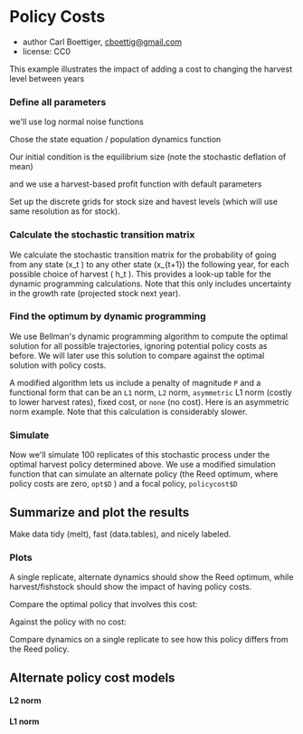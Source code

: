 <!--roptions dev='png', fig.width=7, fig.height=5, tidy=FALSE, warning=FALSE, message=FALSE, comment=NA, cache.path="policycost/", cache=FALSE-->

<!--begin.rcode setup, include=FALSE
render_gfm()  
opts_knit$set(upload = TRUE)   
require(socialR)
options(flickrOptions=list(
  description="https://github.com/cboettig/pdg_control/blob/master/inst/examples/policycost.md",
  tags="stochpop, pdg_control"))
opts_knit$set(upload.fun = flickr.url)
read_chunk("Reed.R")
end.rcode-->


# Policy Costs 
 * author Carl Boettiger, <cboettig@gmail.com>
 * license: CC0

<!--begin.rcode libraries, echo=FALSE
end.rcode-->


This example illustrates the impact of adding a cost to changing the harvest level between years 

### Define all parameters 
<!--begin.rcode parameters
delta <- 0.01     # SMALLER economic discounting rate
OptTime <- 50     # stopping time
gridsize <- 100   # gridsize (discretized population)
sigma_g <- 0.2    # Noise in population growth
sigma_m <- 0.     # noise in stock assessment measurement
sigma_i <- 0.     # noise in implementation of the quota
reward <- 0       # bonus for satisfying the boundary condition
end.rcode-->

we'll use log normal noise functions
<!--begin.rcode noise_dists
end.rcode-->


Chose the state equation / population dynamics function
<!--begin.rcode BevHolt
end.rcode-->

Our initial condition is the equilibrium size (note the stochastic deflation of mean)
<!--begin.rcode initx
end.rcode-->

and we use a harvest-based profit function with default parameters
<!--begin.rcode profit_
profit <- profit_harvest(price_fish = 1, cost_stock_effect = 0,
 operating_cost = 0.1)
end.rcode-->

Set up the discrete grids for stock size and havest levels (which will use same resolution as for stock). 
<!--begin.rcode create_grid
end.rcode-->

### Calculate the stochastic transition matrix
We calculate the stochastic transition matrix for the probability of going from any state \(x_t \) to any other state \(x_{t+1}\) the following year, for each possible choice of harvest \( h_t \).  This provides a look-up table for the dynamic programming calculations. Note that this only includes uncertainty in the growth rate (projected stock next year). 
<!--begin.rcode determine_SDP_matrix
end.rcode-->
### Find the optimum by dynamic programming 
We use Bellman's dynamic programming algorithm to compute the optimal solution for all possible trajectories, ignoring potential policy costs as before.  We will later use this solution to compare against the optimal solution with policy costs.
<!--begin.rcode find_dp_optim 
end.rcode-->

A modified algorithm lets us include a penalty of magnitude `P` and a functional form that can be an `L1` norm, `L2`  norm, `asymmetric` L1 norm (costly to lower harvest rates), fixed cost, or `none` (no cost).  Here is an asymmetric norm example.  Note that this calculation is considerably slower. 
<!--begin.rcode policycost_optim
policycost <- optim_policy(SDP_Mat, x_grid, h_grid, OptTime, xT, 
                    profit, delta, reward, P = .3, penalty = "asym")
end.rcode-->


### Simulate 
Now we'll simulate 100 replicates of this stochastic process under the optimal harvest policy determined above.  We use a modified simulation function that can simulate an alternate policy (the Reed optimum, where policy costs are zero, `opt$D` ) and a focal policy, `policycost$D`

<!--begin.rcode simulate_policy
sims <- lapply(1:100, function(i)
  simulate_optim(f, pars, x_grid, h_grid, x0, policycost$D, z_g, z_m, z_i, opt$D)
  )
end.rcode-->


## Summarize and plot the results                                                   
Make data tidy (melt), fast (data.tables), and nicely labeled.
<!--begin.rcode tidy
end.rcode-->

### Plots 

A single replicate, alternate dynamics should show the Reed optimum, while harvest/fishstock should show the impact of having policy costs.  
<!--begin.rcode rep
ggplot(subset(dt,reps==1)) +
  geom_line(aes(time, alternate)) +
  geom_line(aes(time, fishstock), col="darkblue") +
  geom_abline(intercept=opt$S, slope = 0) +
  geom_line(aes(time, harvest), col="purple") + 
  geom_line(aes(time, harvest_alt), col="darkgreen") 
end.rcode-->


Compare the optimal policy that involves this cost:
<!--begin.rcode policy_cost_vis, fig.width=10
policy <- melt(policycost$D)
policy_zoom <- subset(policy, x_grid[Var1] < max(dt$fishstock) )
p5 <- ggplot(policy_zoom) + 
  geom_point(aes(Var2, (x_grid[Var1]), col=x_grid[Var1] - h_grid[value])) + 
  labs(x = "time", y = "fishstock") +
  scale_colour_gradientn(colours = rainbow(4)) +
  geom_abline(intercept=xT, slope=0, lty=2)
p5 + geom_line(aes(time, fishstock, group = reps), alpha = 0.1, data=dt)
end.rcode-->


Against the policy with no cost: 
<!--begin.rcode no_policy_cost_vis, fig.width=10
policy <- melt(opt$D)
policy_zoom <- subset(policy, x_grid[Var1] < max(dt$alternate) )
p6 <- ggplot(policy_zoom) + 
  geom_point(aes(Var2, (x_grid[Var1]), col=x_grid[Var1] - h_grid[value])) + 
  labs(x = "time", y = "fishstock") +
  scale_colour_gradientn(colours = rainbow(4)) +
  geom_abline(intercept=opt$S, slope = 0) +
  geom_abline(intercept=xT, slope=0, lty=2)  
p6 + geom_line(aes(time, alternate, group = reps), alpha = 0.1, data=dt)
end.rcode-->


Compare dynamics on a single replicate to see how this policy differs from the Reed policy. 
<!--begin.rcode plot_rep2
ggplot(subset(dt,reps==1)) +
  geom_line(aes(time, fishstock)) +
  geom_abline(intercept=opt$S, slope = 0) +
  geom_line(aes(time, harvest), col="darkgreen") 

end.rcode-->

## Alternate policy cost models 

#### L2 norm
<!--begin.rcode policycost_optim_l2
policycost <- optim_policy(SDP_Mat, x_grid, h_grid, OptTime, xT, 
                    profit, delta, reward, P = .3, penalty = "L2")
end.rcode-->
<!--begin.rcode policy_cost_vis_l2, fig.width=10
sims <- lapply(1:100, function(i)
  simulate_optim(f, pars, x_grid, h_grid, x0, policycost$D, z_g, z_m, z_i, opt$D)
)

dat <- melt(sims, id=names(sims[[1]]))  
dt <- data.table(dat)
setnames(dt, "L1", "reps") # names are nice


policy <- melt(policycost$D)
policy_zoom <- subset(policy, x_grid[Var1] < max(dt$fishstock) )
ggplot(policy_zoom) + 
  geom_point(aes(Var2, (x_grid[Var1]), col=x_grid[Var1] - h_grid[value])) + 
  labs(x = "time", y = "fishstock") +
  scale_colour_gradientn(colours = rainbow(4)) +
  geom_abline(intercept=xT, slope=0, lty=2) +
  geom_line(aes(time, alternate, group = reps), alpha = 0.1, data=dt)
end.rcode-->


#### L1 norm
<!--begin.rcode policycost_optim_l1
policycost <- optim_policy(SDP_Mat, x_grid, h_grid, OptTime, xT, 
                    profit, delta, reward, P = .3, penalty = "L1")
end.rcode-->


<!--begin.rcode policy_cost_vis_l1, fig.width=10
sims <- lapply(1:100, function(i)
  simulate_optim(f, pars, x_grid, h_grid, x0, policycost$D, z_g, z_m, z_i, opt$D)
)

dat <- melt(sims, id=names(sims[[1]]))  
dt <- data.table(dat)
setnames(dt, "L1", "reps") # names are nice



policy <- melt(policycost$D)
policy_zoom <- subset(policy, x_grid[Var1] < max(dt$fishstock) )
ggplot(policy_zoom) + 
  geom_point(aes(Var2, (x_grid[Var1]), col=x_grid[Var1] - h_grid[value])) + 
  labs(x = "time", y = "fishstock") +
  scale_colour_gradientn(colours = rainbow(4)) +
  geom_abline(intercept=xT, slope=0, lty=2) +
  geom_line(aes(time, alternate, group = reps), alpha = 0.1, data=dt)
end.rcode-->


